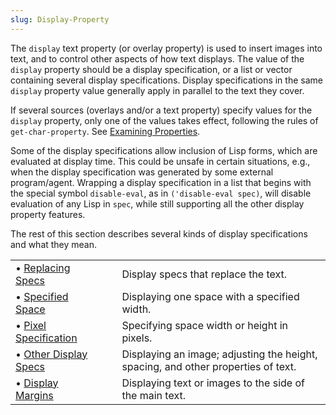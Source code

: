 ```yaml
---
slug: Display-Property
---
```


The `display` text property (or overlay property) is used to insert images into text, and to control other aspects of how text displays. The value of the `display` property should be a display specification, or a list or vector containing several display specifications. Display specifications in the same `display` property value generally apply in parallel to the text they cover.

If several sources (overlays and/or a text property) specify values for the `display` property, only one of the values takes effect, following the rules of `get-char-property`. See [Examining Properties](/docs/elisp/Examining-Properties).

Some of the display specifications allow inclusion of Lisp forms, which are evaluated at display time. This could be unsafe in certain situations, e.g., when the display specification was generated by some external program/agent. Wrapping a display specification in a list that begins with the special symbol `disable-eval`, as in `('disable-eval spec)`<!-- /@w -->, will disable evaluation of any Lisp in `spec`, while still supporting all the other display property features.

The rest of this section describes several kinds of display specifications and what they mean.

|                                                          |    |                                                                                   |
| :------------------------------------------------------- | -- | :-------------------------------------------------------------------------------- |
| • [Replacing Specs](/docs/elisp/Replacing-Specs)         |    | Display specs that replace the text.                                              |
| • [Specified Space](/docs/elisp/Specified-Space)         |    | Displaying one space with a specified width.                                      |
| • [Pixel Specification](/docs/elisp/Pixel-Specification) |    | Specifying space width or height in pixels.                                       |
| • [Other Display Specs](/docs/elisp/Other-Display-Specs) |    | Displaying an image; adjusting the height, spacing, and other properties of text. |
| • [Display Margins](/docs/elisp/Display-Margins)         |    | Displaying text or images to the side of the main text.                           |
